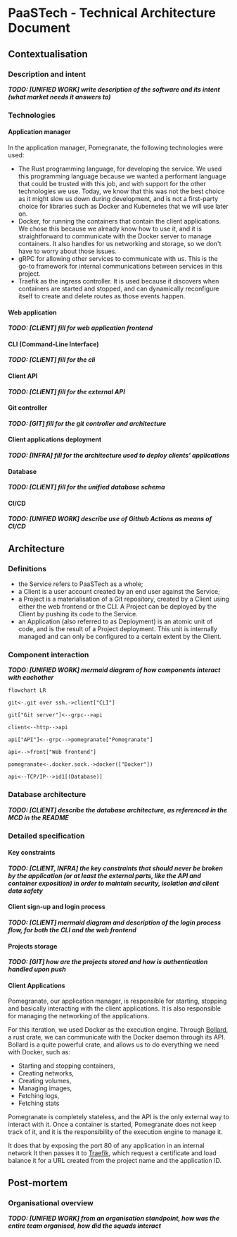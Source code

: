 # PaaSTech - Technical Architecture Document

## Contextualisation

### Description and intent

***TODO: [UNIFIED WORK] write description of the software and its intent (what market needs it answers to)***

### Technologies

#### Application manager

In the application manager, Pomegranate, the following technologies were used:

- The Rust programming language, for developing the service. We used this programming language because
  we wanted a performant language that could be trusted with this job, and with support for the other
  technologies we use. Today, we know that this was not the best choice as it might slow us down
  during development, and is not a first-party choice for libraries such as Docker and Kubernetes that
  we will use later on.
- Docker, for running the containers that contain the client applications. We chose this because we already
  know how to use it, and it is straightforward to communicate with the Docker server to manage containers.
  It also handles for us networking and storage, so we don't have to worry about those issues.
- gRPC for allowing other services to communicate with us. This is the go-to framework for internal
  communications between services in this project.
- Traefik as the ingress controller. It is used because it discovers when containers are started and stopped,
  and can dynamically reconfigure itself to create and delete routes as those events happen.

#### Web application

***TODO: [CLIENT] fill for web application frontend***

#### CLI (Command-Line Interface)

***TODO: [CLIENT] fill for the cli***

#### Client API

***TODO: [CLIENT] fill for the external API***

#### Git controller

***TODO: [GIT] fill for the git controller and architecture***

#### Client applications deployment

***TODO: [INFRA] fill for the architecture used to deploy clients' applications***

#### Database

***TODO: [CLIENT] fill for the unified database schema***

#### CI/CD

***TODO: [UNIFIED WORK] describe use of Github Actions as means of CI/CD***


## Architecture

### Definitions

- the Service refers to PaaSTech as a whole;
- a Client is a user account created by an end user against the Service;
- a Project is a materialisation of a Git repository, created by a Client using either the web frontend or the CLI. A Project can be deployed by the Client by pushing its code to the Service.
- an Application (also referred to as Deployment) is an atomic unit of code, and is the result of a Project deployment. This unit is internally managed and can only be configured to a certain extent by the Client.


### Component interaction

***TODO: [UNIFIED WORK] mermaid diagram of how components interact with eachother***

```mermaid
flowchart LR

git<-.git over ssh.->client["CLI"]

git["Git server"]<--grpc-->api

client<--http-->api

api["API"]<--grpc-->pomegranate["Pomegranate"]

api<-->front["Web frontend"]

pomegranate<-.docker.sock.->docker(["Docker"])

api<--TCP/IP-->id1[(Database)]
```

### Database architecture

***TODO: [CLIENT] describe the database architecture, as referenced in the MCD in the README***

### Detailed specification

#### Key constraints

***TODO: [CLIENT, INFRA] the key constraints that should never be broken by the application (or at least the external parts, like the API and container exposition) in order to maintain security, isolation and client data safety***

#### Client sign-up and login process

***TODO: [CLIENT] mermaid diagram and description of the login process flow, for both the CLI and the web frontend***

#### Projects storage

***TODO: [GIT] how are the projects stored and how is authentication handled upon push***

#### Client Applications

Pomegranate, our application manager, is responsible for starting, stopping and basically interacting with the client applications.
It is also responsible for managing the networking of the applications.

For this iteration, we used Docker as the execution engine. Through [Bollard](https://crates.io/crates/bollard/), a rust crate, we can communicate with the Docker daemon through its API.
Bollard is a quite powerful crate, and allows us to do everything we need with Docker, such as:
- Starting and stopping containers,
- Creating networks,
- Creating volumes,
- Managing images,
- Fetching logs,
- Fetching stats

Pomegranate is completely stateless, and the API is the only external way to interact with it. 
Once a container is started, Pomegranate does not keep track of it, and it is the responsibility of the execution engine to manage it.

It does that by exposing the port 80 of any application in an internal network
It then passes it to [Traefik](https://doc.traefik.io/traefik/), which request a certificate and load balance it for a URL created from the project name and the application ID.


## Post-mortem

### Organisational overview

***TODO: [UNIFIED WORK] from an organisation standpoint, how was the entire team organised, how did the squads interact***
